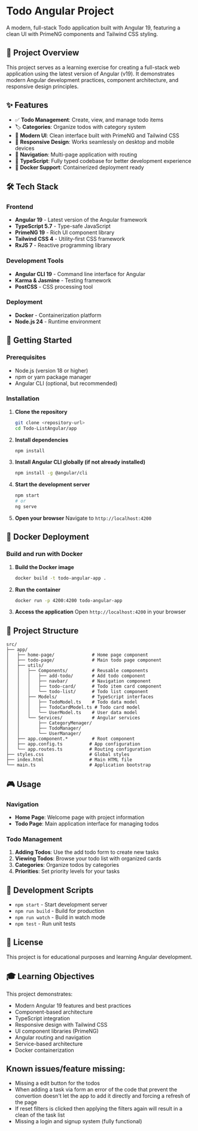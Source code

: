 # Todo Angular Project

A modern, full-stack Todo application built with Angular 19, featuring a clean UI with PrimeNG components and Tailwind CSS styling.

## 🎯 Project Overview

This project serves as a learning exercise for creating a full-stack web application using the latest version of Angular (v19). It demonstrates modern Angular development practices, component architecture, and responsive design principles.

## ✨ Features

- ✅ **Todo Management**: Create, view, and manage todo items
- 🏷️ **Categories**: Organize todos with category system
- 🎨 **Modern UI**: Clean interface built with PrimeNG and Tailwind CSS
- 📱 **Responsive Design**: Works seamlessly on desktop and mobile devices
- 🧭 **Navigation**: Multi-page application with routing
- 🔧 **TypeScript**: Fully typed codebase for better development experience
- 🐳 **Docker Support**: Containerized deployment ready

## 🛠️ Tech Stack

### Frontend
- **Angular 19** - Latest version of the Angular framework
- **TypeScript 5.7** - Type-safe JavaScript
- **PrimeNG 19** - Rich UI component library
- **Tailwind CSS 4** - Utility-first CSS framework
- **RxJS 7** - Reactive programming library

### Development Tools
- **Angular CLI 19** - Command line interface for Angular
- **Karma & Jasmine** - Testing framework
- **PostCSS** - CSS processing tool

### Deployment
- **Docker** - Containerization platform
- **Node.js 24** - Runtime environment

## 🚀 Getting Started

### Prerequisites

- Node.js (version 18 or higher)
- npm or yarn package manager
- Angular CLI (optional, but recommended)

### Installation

1. **Clone the repository**
   ```bash
   git clone <repository-url>
   cd Todo-ListAngular/app
   ```

2. **Install dependencies**
   ```bash
   npm install
   ```

3. **Install Angular CLI globally (if not already installed)**
   ```bash
   npm install -g @angular/cli
   ```

4. **Start the development server**
   ```bash
   npm start
   # or
   ng serve
   ```

5. **Open your browser**
   Navigate to `http://localhost:4200`

## 🐳 Docker Deployment

### Build and run with Docker

1. **Build the Docker image**
   ```bash
   docker build -t todo-angular-app .
   ```

2. **Run the container**
   ```bash
   docker run -p 4200:4200 todo-angular-app
   ```

3. **Access the application**
   Open `http://localhost:4200` in your browser

## 📁 Project Structure

```
src/
├── app/
│   ├── home-page/              # Home page component
│   ├── todo-page/              # Main todo page component
│   ├── utils/
│   │   ├── Components/         # Reusable components
│   │   │   ├── add-todo/       # Add todo component
│   │   │   ├── navbar/         # Navigation component
│   │   │   ├── todo-card/      # Todo item card component
│   │   │   └── todo-list/      # Todo list component
│   │   ├── Models/             # TypeScript interfaces
│   │   │   ├── TodoModel.ts    # Todo data model
│   │   │   ├── TodoCardModel.ts # Todo card model
│   │   │   └── UserModel.ts    # User data model
│   │   └── Services/           # Angular services
│   │       ├── CategoryMenager/
│   │       ├── TodoManager/
│   │       └── UserManager/
│   ├── app.component.*         # Root component
│   ├── app.config.ts          # App configuration
│   └── app.routes.ts          # Routing configuration
├── styles.css                 # Global styles
├── index.html                 # Main HTML file
└── main.ts                    # Application bootstrap
```

## 🎮 Usage

### Navigation
- **Home Page**: Welcome page with project information
- **Todo Page**: Main application interface for managing todos

### Todo Management
1. **Adding Todos**: Use the add todo form to create new tasks
2. **Viewing Todos**: Browse your todo list with organized cards
3. **Categories**: Organize todos by categories
4. **Priorities**: Set priority levels for your tasks


## 🔧 Development Scripts

- `npm start` - Start development server
- `npm run build` - Build for production
- `npm run watch` - Build in watch mode
- `npm test` - Run unit tests

## 📝 License

This project is for educational purposes and learning Angular development.

## 🎓 Learning Objectives

This project demonstrates:
- Modern Angular 19 features and best practices
- Component-based architecture
- TypeScript integration
- Responsive design with Tailwind CSS
- UI component libraries (PrimeNG)
- Angular routing and navigation
- Service-based architecture
- Docker containerization


## Known issues/feature missing:
- Missing a edit button for the todos
- When adding a task via form an error of the code that prevent the convertion doesn't let the app to add it directly and forcing a refresh of the page
- If reset filters is clicked then applying the filters again will result in a clean of the task list
- Missing a login and signup system (fully functional)
